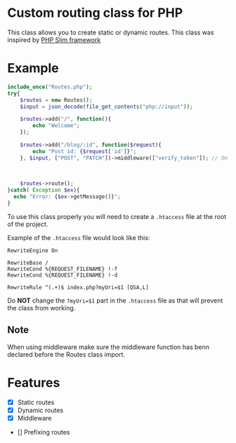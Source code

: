 # Custom routing class for PHP
This class allows you to create static or dynamic routes. This class was inspired by [PHP Slim framework](https://www.slimframework.com/)

# Example

```php
include_once("Routes.php");
try{
	$routes = new Routes();
	$input = json_decode(file_get_contents("php://input"));

	$routes->add("/", function(){ 
		echo "Welcome";
	});

	$routes->add("/blog/:id", function($request){ 
        echo "Post id: {$request['id']}"; 
    }, $input, ["POST", "PATCH"])->middleware(["verify_token"]); // Only allow POST or PATCH requests to this route
    
    

    $routes->route();
}catch( Exception $ex){
  echo "Error: {$ex->getMessage()}";
}
```


To use this class properly you will need to create a `.htaccess` file at the root of the project.

Example of the `.htaccess` file would look like this:

```
RewriteEngine On

RewriteBase /
RewriteCond %{REQUEST_FILENAME} !-f
RewriteCond %{REQUEST_FILENAME} !-d

RewriteRule ^(.+)$ index.php?myUri=$1 [QSA,L]
```

Do **NOT** change the `?myUri=$1` part in the `.htaccess` file as that will prevent the class from working.


## Note ##
When using middleware make sure the middleware function has benn declared before the Routes class import.  

# Features

* [x] Static routes
* [x] Dynamic routes
* [x] Middleware 
* [] Prefixing routes 
